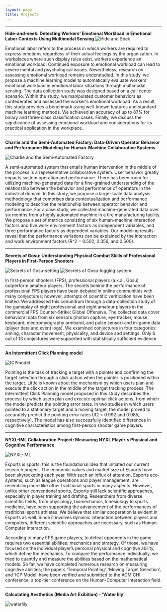 ```yaml
---
layout: page
title: Projects
---
```


--- 
<!-- 
<style>
  * { 
    font-family: 'Noto Sans KR', sans-serif;
  }
</style> -->

**Hide-and-seek: Detecting Workers’ Emotional Workload in Emotional Labor Contexts Using Multimodal Sensing**
![Hide and Seek](https://cookingfoil.github.io/ixlab/figures/hideandseek.png)

Emotional labor refers to the process in which workers are required to express emotions regardless of their actual feelings by the organization. In workplaces where such display rules exist, workers experience an emotional workload. Continued exposure to emotional workload can lead to severe mental and psychological issues. Nevertheless, research on assessing emotional workload remains understudied. In this study, we propose a machine learning model to automatically evaluate workers' emotional workload in emotional labor situations through multimodal sensing. The data collection study was designed based on a call center scenario. Within the study, we manipulated customer behaviors as confederates and assessed the worker's emotional workload. As a result, this study provides a benchmark using well-known features and standard machine learning methods. We achieved an accuracy of up to 87% for binary and three-class classification cases. Finally, we discuss the significance of assessing emotional workload and considerations for its practical application in the workplace.

--- 


**Charlie and the Semi-Automated Factory: Data-Driven Operator Behavior and Performance Modeling for Human-Machine Collaborative Systems**
<br>

![Charlie and the Semi-Automated Factory](https://cookingfoil.github.io/fig/charlie.png)

A semi-automated system that entails human intervention in the middle of the process is a representative collaborative system. User behavior greatly impacts system operation and performance. There has been room for utilizing machine-generated data for a fine-grained understanding of the relationship between the behavior and performance of operators in the industrial domain. In this study, we propose a large-scale data analysis methodology that comprises data contextualization and performance modeling to describe the relationship between operator behavior and performance. For a case study, we collected machine-generated data over six months from a highly automated machine in a tire manufacturing facility. We propose a set of metrics consisting of six human-machine interaction factors and five work environment factors as independent variables, and three performance factors as dependent variables. Our modeling results reveal that the performance variations can be explained by the interaction and work environment factors (R^2 = 0.502, 0.356, and 0.500).

--- 

**Secrets of Gosu: Understanding Physical Combat Skills of Professional Players in First-Person Shooters**
<br>

![Secrets of Gosu-setting](https://cookingfoil.github.io/fig/sensors.png)
![Secrets of Gosu-logging system](https://cookingfoil.github.io/fig/LoggingSystem.png)


In first-person shooters (FPS), professional players (a.k.a., Gosu) outperform amateur players. The secrets behind the performance of professional FPS players have been debated in online communities with many conjectures; however, attempts of scientific verification have been limited. We addressed this conundrum through a data-collection study of the gameplay of eight professional and eight amateur players in the commercial FPS Counter-Strike: Global Offensive. The collected data cover behavioral data from six sensors (motion capture, eye tracker, mouse, keyboard, electromyography armband, and pulse sensor) and in-game data (player data and event logs). We examined conjectures in four categories: aiming, character movement, physicality, and device and settings. Only 6 out of 13 conjectures were supported with statistically sufficient evidence.

--- 

**An Intermittent Click Planning model**
<br>

![ICPmodel](https://cookingfoil.github.io/fig/ICPmodel.png)

Pointing is the task of tracking a target with a pointer and confirming the target selection through a click action when the pointer is positioned within the target. Little is known about the mechanism by which users plan and execute the click action in the middle of the target tracking process. The Intermittent Click Planning model proposed in this study describes the process by which users plan and execute optimal click actions, from which the model predicts the pointing error rates. In two studies in which users pointed to a stationary target and a moving target, the model proved to accurately predict the pointing error rates (R2 = 0.992 and 0.985, respectively). The model has also successfully identified differences in cognitive characteristics among first-person shooter game players.

---

**NYXL-IML Collaboration Project: Measuring NYXL Player's Physical and Cognitive Performance**

![NYXL-IML](https://cookingfoil.github.io/fig/IML_NYXL.jpg)

Esports is sports; this is the foundational idea that initiated our current research project. The economic values and market size of Esports have been skyrocketing each year. With such an influx of attention, Esports eco-systems, such as league operations and player management, are resembling more like other traditional sports in many aspects. However, unlike other conventional sports, Esports still lack scientific approaches, especially in player training and drafting. Researchers from diverse scientific fields, from physiology, biomechanics, kinesiology to sports medicine, have been supporting the advancement of the performances of traditional sports athletes. We believe that similar cooperation is evident in Esports as well. Since it involves dynamic interaction between players and computers, different scientific approaches are necessary, such as Human-Computer Interaction.

According to many FPS game players, to defeat opponents in the game requires two essential abilities: mechanics and strategy. Of those, we have focused on the individual player’s personal physical and cognitive ability, which define the mechanics. To compare the performance individually, we tried to quantify and measure the abilities based on the mathematical models. So far, we have completed numerous research on measuring cognitive abilities; the papers ‘Temporal Pointing’, ‘Moving Target Selection’, and ‘ICP Model’ have been verified and submitted to the ACM CHI conference, a top-tier conference on the Human-Computer Interaction field.

---

**Calculating Aesthetics (Media Art Exibition) - 'Water lily'**

![waterlily](https://cookingfoil.github.io/fig/waterlily.jpg)






<!-- <p class="message">
  Hey there! This page is included as an example. Feel free to customize it for your own use upon downloading. Carry on!
</p>

In the novel, *The Strange Case of Dr. Jeykll and Mr. Hyde*, Mr. Poole is Dr. Jekyll's virtuous and loyal butler. Similarly, Poole is an upstanding and effective butler that helps you build Jekyll themes. It's made by [@mdo](https://twitter.com/mdo).

There are currently two themes built on Poole:

* [Hyde](http://hyde.getpoole.com)
* [Lanyon](http://lanyon.getpoole.com)

Learn more and contribute on [GitHub](https://github.com/poole).

## Setup

Some fun facts about the setup of this project include:

* Built for [Jekyll](https://jekyllrb.com)
* Developed on GitHub and hosted for free on [GitHub Pages](https://pages.github.com)
* Coded with [Atom](https://atom.io)

Have questions or suggestions? Feel free to [open an issue on GitHub](https://github.com/poole/issues/new) or [ask me on Twitter](https://twitter.com/mdo).

Thanks for reading! -->
